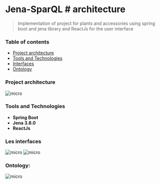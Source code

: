 # Jena-SparQL # architecture 

> Implementation of project for plants and accessories using spring boot and jena library and ReactJs for the user interface             
### Table of contents
- [Project architecture](#Project-architecture)
- [Tools and Technologies](#technologies)
- [Interfaces](#features)
- [Ontology](#contact)

### Project architecture
 
![micro](https://i.im.ge/2022/11/05/2vEqvr.Opera-Instantane-2022-11-04-233432-classroom-google-com.png)




### Tools and Technologies


- **Spring Boot**
- **Jena 3.8.0**
- **ReactJs**

### Les interfaces

  ![micro](https://i.im.ge/2022/11/05/2vEgND.image-6.png)
  ![micro](https://i.im.ge/2022/11/05/2vEWrC.image-8.png)
 
### Ontology:

![micro](https://i.im.ge/2022/11/05/2vxS8K.image-2022-11-05-000109141.png)
